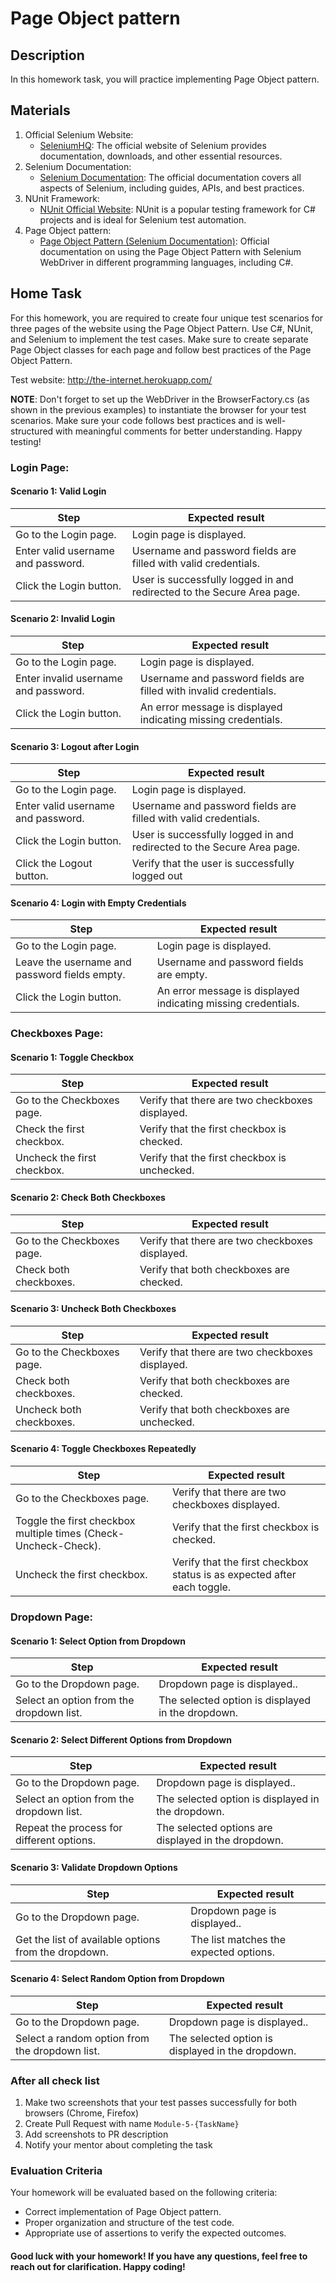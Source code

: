 ﻿# Page Object pattern

## Description

In this homework task, you will practice implementing Page Object pattern.

## Materials

1. Official Selenium Website:
   - [SeleniumHQ](https://www.selenium.dev/): The official website of Selenium provides documentation, downloads, and other essential resources.
2. Selenium Documentation:
   - [Selenium Documentation](https://www.selenium.dev/documentation/en/): The official documentation covers all aspects of Selenium, including guides, APIs, and best practices.
3. NUnit Framework:
   - [NUnit Official Website](https://nunit.org/): NUnit is a popular testing framework for C# projects and is ideal for Selenium test automation.
4. Page Object pattern:
   - [Page Object Pattern (Selenium Documentation)](https://www.selenium.dev/documentation/en/guidelines_and_recommendations/page_object_models/): Official documentation on using the Page Object Pattern with Selenium WebDriver in different programming languages, including C#.

## Home Task

For this homework, you are required to create four unique test scenarios for three pages of the website using the Page 
Object Pattern. Use C#, NUnit, and Selenium to implement the test cases. Make sure to create separate Page Object 
classes for each page and follow best practices of the Page Object Pattern.

Test website: http://the-internet.herokuapp.com/

**NOTE**: Don't forget to set up the WebDriver in the BrowserFactory.cs (as shown in the previous examples) to 
instantiate the browser for your test scenarios. Make sure your code follows best practices and is well-structured 
with meaningful comments for better understanding. Happy testing!

### Login Page:

#### Scenario 1: Valid Login


| Step                               | Expected result                                                        |
|------------------------------------|------------------------------------------------------------------------|
| Go to the Login page.              | Login page is displayed.                                               |
| Enter valid username and password. | Username and password fields are filled with valid credentials.        |
| Click the Login button.            | User is successfully logged in and redirected to the Secure Area page. |

#### Scenario 2: Invalid Login


| Step                                 | Expected result                                                   |
|--------------------------------------|-------------------------------------------------------------------|
| Go to the Login page.                | Login page is displayed.                                          |
| Enter invalid username and password. | Username and password fields are filled with invalid credentials. |
| Click the Login button.              | An error message is displayed indicating missing credentials.     |

#### Scenario 3: Logout after Login


| Step                               | Expected result                                                        |
|------------------------------------|------------------------------------------------------------------------|
| Go to the Login page.              | Login page is displayed.                                               |
| Enter valid username and password. | Username and password fields are filled with valid credentials.        |
| Click the Login button.            | User is successfully logged in and redirected to the Secure Area page. |
| Click the Logout button.           | Verify that the user is successfully logged out                        |

#### Scenario 4: Login with Empty Credentials


| Step                                          | Expected result                                               |
|-----------------------------------------------|---------------------------------------------------------------|
| Go to the Login page.                         | Login page is displayed.                                      |
| Leave the username and password fields empty. | Username and password fields are empty.                       |
| Click the Login button.                       | An error message is displayed indicating missing credentials. |

### Checkboxes Page:

#### Scenario 1: Toggle Checkbox


| Step                        | Expected result                                 |
|-----------------------------|-------------------------------------------------|
| Go to the Checkboxes page.  | Verify that there are two checkboxes displayed. |
| Check the first checkbox.   | Verify that the first checkbox is checked.      |
| Uncheck the first checkbox. | Verify that the first checkbox is unchecked.    |

#### Scenario 2: Check Both Checkboxes


| Step                       | Expected result                                 |
|----------------------------|-------------------------------------------------|
| Go to the Checkboxes page. | Verify that there are two checkboxes displayed. |
| Check both checkboxes.     | Verify that both checkboxes are checked.        |

#### Scenario 3: Uncheck Both Checkboxes


| Step                       | Expected result                                 |
|----------------------------|-------------------------------------------------|
| Go to the Checkboxes page. | Verify that there are two checkboxes displayed. |
| Check both checkboxes.     | Verify that both checkboxes are checked.        |
| Uncheck both checkboxes.   | Verify that both checkboxes are unchecked.      |

#### Scenario 4: Toggle Checkboxes Repeatedly


| Step                                                            | Expected result                                                         |
|-----------------------------------------------------------------|-------------------------------------------------------------------------|
| Go to the Checkboxes page.                                      | Verify that there are two checkboxes displayed.                         |
| Toggle the first checkbox multiple times (Check-Uncheck-Check). | Verify that the first checkbox is checked.                              |
| Uncheck the first checkbox.                                     | Verify that the first checkbox status is as expected after each toggle. |

### Dropdown Page:

#### Scenario 1: Select Option from Dropdown


| Step                                     | Expected result                                   |
|------------------------------------------|---------------------------------------------------|
| Go to the Dropdown page.                 | Dropdown page is displayed..                      |
| Select an option from the dropdown list. | The selected option is displayed in the dropdown. |

#### Scenario 2: Select Different Options from Dropdown


| Step                                      | Expected result                                     |
|-------------------------------------------|-----------------------------------------------------|
| Go to the Dropdown page.                  | Dropdown page is displayed..                        |
| Select an option from the dropdown list.  | The selected option is displayed in the dropdown.   |
| Repeat the process for different options. | The selected options are displayed in the dropdown. |

#### Scenario 3: Validate Dropdown Options


| Step                                                 | Expected result                        |
|------------------------------------------------------|----------------------------------------|
| Go to the Dropdown page.                             | Dropdown page is displayed..           |
| Get the list of available options from the dropdown. | The list matches the expected options. |

#### Scenario 4: Select Random Option from Dropdown


| Step                                           | Expected result                                   |
|------------------------------------------------|---------------------------------------------------|
| Go to the Dropdown page.                       | Dropdown page is displayed..                      |
| Select a random option from the dropdown list. | The selected option is displayed in the dropdown. |

### After all check list

1. Make two screenshots that your test passes successfully for both browsers (Chrome, Firefox)
2. Create Pull Request with name `Module-5-{TaskName}`
3. Add screenshots to PR description
4. Notify your mentor about completing the task

### Evaluation Criteria

Your homework will be evaluated based on the following criteria:

- Correct implementation of Page Object pattern.
- Proper organization and structure of the test code.
- Appropriate use of assertions to verify the expected outcomes.

#### Good luck with your homework! If you have any questions, feel free to reach out for clarification. Happy coding!

